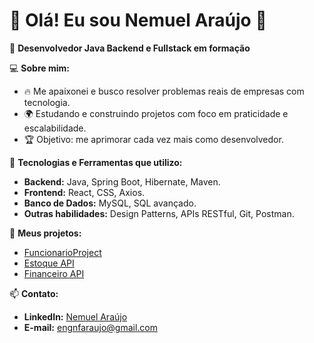 # 👋 Olá! Eu sou Nemuel Araújo 🚀

🎯 **Desenvolvedor Java Backend e Fullstack em formação**

💻 **Sobre mim:**
- 🔥 Me apaixonei e busco resolver problemas reais de empresas com tecnologia.
- 🌍 Estudando e construindo projetos com foco em praticidade e escalabilidade.
- 🏆 Objetivo: me aprimorar cada vez mais como desenvolvedor.

🚀 **Tecnologias e Ferramentas que utilizo:**
- **Backend:** Java, Spring Boot, Hibernate, Maven.
- **Frontend:** React, CSS, Axios.
- **Banco de Dados:** MySQL, SQL avançado.
- **Outras habilidades:** Design Patterns, APIs RESTful, Git, Postman.

📂 **Meus projetos:**
- [FuncionarioProject](https://github.com/NemoBJJ/FuncionarioProject)
- [Estoque API](https://github.com/NemoBJJ/Estoque-API)
- [Financeiro API](https://github.com/NemoBJJ/financeiro-backend)


📫 **Contato:**
- **LinkedIn:** [Nemuel Araújo](https://www.linkedin.com/in/nemuel-araujo/?locale=en_US)
- **E-mail:** engnfaraujo@gmail.com
